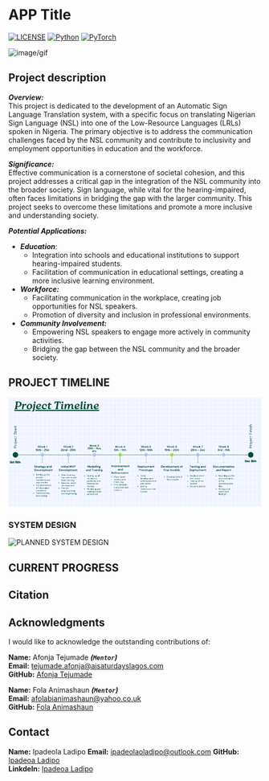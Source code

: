 # APP Title

[![LICENSE](https://img.shields.io/badge/license-MIT-green?style=flat-square)](LICENSE)
[![Python](https://img.shields.io/badge/python-3.6-blue.svg?style=flat-square)](https://www.python.org/)
[![PyTorch](https://img.shields.io/badge/PyTorch-1.7.0-orange)](https://pytorch.org/)

![image/gif]()

## Project description

***Overview:*** \
This project is dedicated to the development of an Automatic Sign Language Translation system, with a specific focus on translating Nigerian Sign Language (NSL) into one of the Low-Resource Languages (LRLs) spoken in Nigeria. The primary objective is to address the communication challenges faced by the NSL community and contribute to inclusivity and employment opportunities in education and the workforce.

***Significance:*** \
Effective communication is a cornerstone of societal cohesion, and this project addresses a critical gap in the integration of the NSL community into the broader society. Sign language, while vital for the hearing-impaired, often faces limitations in bridging the gap with the larger community. This project seeks to overcome these limitations and promote a more inclusive and understanding society.

***Potential Applications:***

- ***Education***:
  - Integration into schools and educational institutions to support hearing-impaired students.
  - Facilitation of communication in educational settings, creating a more inclusive learning environment.
- ***Workforce:***
  - Facilitating communication in the workplace, creating job opportunities for NSL speakers.
  - Promotion of diversity and inclusion in professional environments.
- ***Community Involvement:***
  - Empowering NSL speakers to engage more actively in community activities.
  - Bridging the gap between the NSL community and the broader society.

## PROJECT TIMELINE

![PROJECT TIMELINE](https://github.com/AISaturdaysLagos/Cohort8-Ransom-Kuti-Ladipo/blob/main/images/Project%20Timeline.png)

### SYSTEM DESIGN

![PLANNED SYSTEM DESIGN]()

## CURRENT PROGRESS

## Citation

## Acknowledgments

I would like to acknowledge the outstanding contributions of:

**Name:** Afonja Tejumade ***(```Mentor```)***  
**Email:** <tejumade.afonja@aisaturdayslagos.com>  
**GitHub:** [Afonja Tejumade](https://github.com/tejuafonja)

**Name:** Fola Animashaun ***(```Mentor```)***  
**Email:** <afolabianimashaun@yahoo.co.uk>  
**GitHub:** [Fola Animashaun](https://github.com/Modinat-A)

## Contact

**Name:** Ipadeola Ladipo
**Email:** <ipadeolaoladipo@outlook.com>
**GitHub:** [Ipadeoa Ladipo](https://github.com/rileydrizzy)  
**Linkdeln:** [Ipadeoa Ladipo](https://www.linkedin.com/in/ladipo-ipadeola/)
